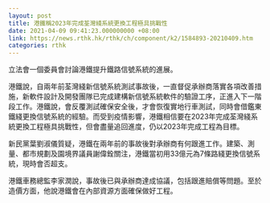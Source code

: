 ```yaml
---
layout: post
title: 港鐵稱2023年完成荃灣綫系統更換工程極具挑戰性
date: 2021-04-09 09:41:23.000000000 +08:00
link: https://news.rthk.hk/rthk/ch/component/k2/1584893-20210409.htm
categories: rthk
---
```


立法會一個委員會討論港鐵提升鐵路信號系統的進展。

港鐵說，自兩年前荃灣綫新信號系統測試事故後，一直督促承辦商落實各項改善措施，新軟件設計及開發團隊已完成建構新信號系統軟件的驗證工序，正進入下一階段工作。港鐵說，會反覆測試確保安全後，才會恢復實地行車測試，同時會借鑑東鐵綫更換信號系統的經驗。而受到疫情影響，港鐵相信要在2023年完成荃灣綫系統更換工程極具挑戰性，但會盡量追回進度，仍以2023年完成工程為目標。

新民黨葉劉淑儀質疑，港鐵在兩年前的事故後對承辦商有何跟進工作。建築、測量、都市規劃及園境界議員謝偉銓關注，港鐵當初用33億元為7條路綫更換信號系統，現時會否超支。

港鐵車務總監李家潤說，事故後已與承辦商達成協議，包括跟進賠償等問題。至於造價方面，他說港鐵會在內部資源方面確保做好工程。
